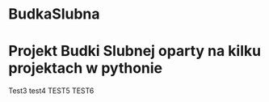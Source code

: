 # BudkaSlubna
# Projekt Budki Slubnej oparty na kilku projektach w pythonie 
Test3 
test4
TEST5
TEST6